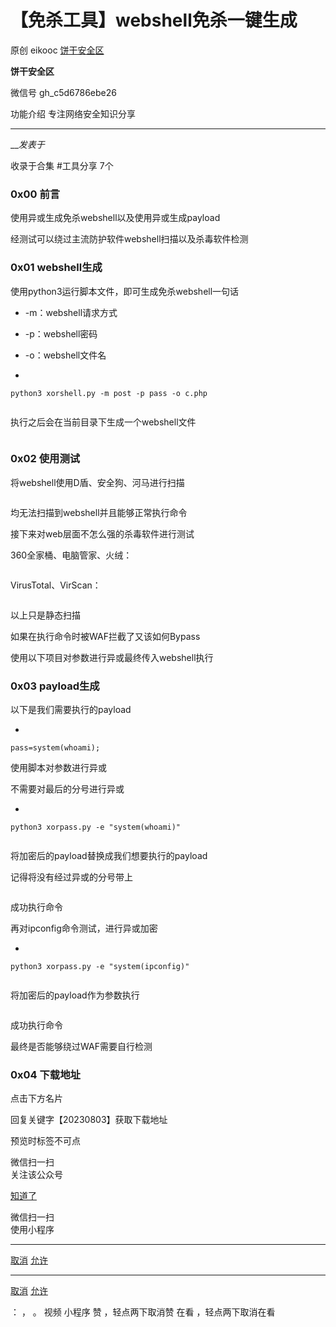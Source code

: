 #  【免杀工具】webshell免杀一键生成

原创 eikooc  [ 饼干安全区 ](javascript:void\(0\);)

**饼干安全区** ![]()

微信号 gh_c5d6786ebe26

功能介绍 专注网络安全知识分享

____

___发表于_

收录于合集 #工具分享 7个

### 0x00 前言

使用异或生成免杀webshell以及使用异或生成payload

经测试可以绕过主流防护软件webshell扫描以及杀毒软件检测

### 0x01 webshell生成

使用python3运行脚本文件，即可生成免杀webshell一句话

  * -m：webshell请求方式

  * -p：webshell密码

  * -o：webshell文件名

  * 

    
    
    python3 xorshell.py -m post -p pass -o c.php

![]()

执行之后会在当前目录下生成一个webshell文件

![]()

### 0x02 使用测试

将webshell使用D盾、安全狗、河马进行扫描

![]()

均无法扫描到webshell并且能够正常执行命令

接下来对web层面不怎么强的杀毒软件进行测试

360全家桶、电脑管家、火绒：  

![]()

VirusTotal、VirScan：

![]()

以上只是静态扫描

如果在执行命令时被WAF拦截了又该如何Bypass

使用以下项目对参数进行异或最终传入webshell执行

### 0x03 payload生成

以下是我们需要执行的payload

  * 

    
    
    pass=system(whoami);

使用脚本对参数进行异或

不需要对最后的分号进行异或

  * 

    
    
    python3 xorpass.py -e "system(whoami)"

![]()

将加密后的payload替换成我们想要执行的payload

记得将没有经过异或的分号带上

![]()

成功执行命令

再对ipconfig命令测试，进行异或加密

  * 

    
    
    python3 xorpass.py -e "system(ipconfig)"

![]()

将加密后的payload作为参数执行

![]()

成功执行命令

最终是否能够绕过WAF需要自行检测

### 0x04 下载地址

点击下方名片

回复关键字【20230803】获取下载地址

预览时标签不可点

微信扫一扫  
关注该公众号

[知道了](javascript:;)

微信扫一扫  
使用小程序

****

[取消](javascript:void\(0\);) [允许](javascript:void\(0\);)

****

[取消](javascript:void\(0\);) [允许](javascript:void\(0\);)

： ， 。   视频 小程序 赞 ，轻点两下取消赞 在看 ，轻点两下取消在看

